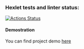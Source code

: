 ### Hexlet tests and linter status:
[![Actions Status](https://github.com/BasedOnEvidence/python-project-lvl4/workflows/hexlet-check/badge.svg)](https://github.com/BasedOnEvidence/python-project-lvl4/actions)

<h4>Demostration</h4>
<p>
You can find project demo <a href="https://task-manager-template.herokuapp.com/" target="_blank">here</a>
</p>